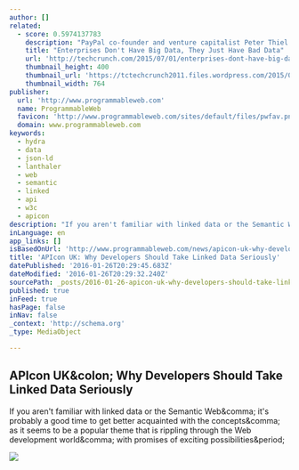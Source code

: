 ```yaml
---
author: []
related:
  - score: 0.5974137783
    description: "PayPal co-founder and venture capitalist Peter Thiel commonly harps on the tech community for overusing buzzwords like \"cloud\" and \"big data.\" He's not the only one who's been saying this, but the message still doesn't appear to be sinking in with most enterprises."
    title: "Enterprises Don't Have Big Data, They Just Have Bad Data"
    url: 'http://techcrunch.com/2015/07/01/enterprises-dont-have-big-data-they-just-have-bad-data/'
    thumbnail_height: 400
    thumbnail_url: 'https://tctechcrunch2011.files.wordpress.com/2015/07/baddata.jpg?w=764&h=400&crop=1'
    thumbnail_width: 764
publisher:
  url: 'http://www.programmableweb.com'
  name: ProgrammableWeb
  favicon: 'http://www.programmableweb.com/sites/default/files/pwfav.png'
  domain: www.programmableweb.com
keywords:
  - hydra
  - data
  - json-ld
  - lanthaler
  - web
  - semantic
  - linked
  - api
  - w3c
  - apicon
description: "If you aren't familiar with linked data or the Semantic Web, it's probably a good time to get better acquainted with the concepts, as it seems to be a popular theme that is rippling through the Web development world, with promises of exciting possibilities."
inLanguage: en
app_links: []
isBasedOnUrl: 'http://www.programmableweb.com/news/apicon-uk-why-developers-should-take-linked-data-seriously/2014/09/25?utm_content=buffer27d7a&utm_medium=social&utm_source=twitter.com&utm_campaign=buffer'
title: 'APIcon UK: Why Developers Should Take Linked Data Seriously'
datePublished: '2016-01-26T20:29:45.683Z'
dateModified: '2016-01-26T20:29:32.240Z'
sourcePath: _posts/2016-01-26-apicon-uk-why-developers-should-take-linked-data-seriously.md
published: true
inFeed: true
hasPage: false
inNav: false
_context: 'http://schema.org'
_type: MediaObject

---
```

<article style=""><h1>APIcon UK&amp;colon; Why Developers Should Take Linked Data Seriously</h1><p>If you aren't familiar with linked data or the Semantic Web&amp;comma; it's probably a good time to get better acquainted with the concepts&amp;comma; as it seems to be a popular theme that is rippling through the Web development world&amp;comma; with promises of exciting possibilities&amp;period;</p><img src="http://www.programmableweb.com/sites/default/files/styles/large/public/Markus%20Lanthaler%20-%20APIcon%20London_0.jpg?itok=LGjcJS0m" /></article>